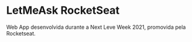 # LetMeAsk RocketSeat

Web App desenvolvida durante a Next Leve Week 2021, promovida pela Rocketseat.
